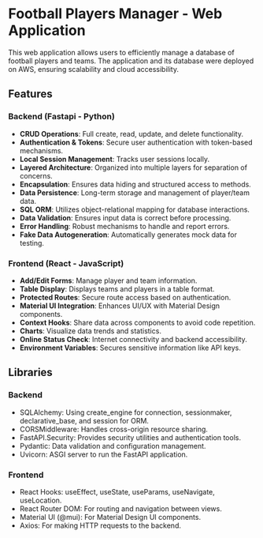 # Football Players Manager - Web Application
This web application allows users to efficiently manage a database of football players and teams.
The application and its database were deployed on AWS, ensuring scalability and cloud accessibility.

## Features
### Backend (Fastapi - Python)
- **CRUD Operations**: Full create, read, update, and delete functionality.
- **Authentication & Tokens**: Secure user authentication with token-based mechanisms.
- **Local Session Management**: Tracks user sessions locally.
- **Layered Architecture**: Organized into multiple layers for separation of concerns.
- **Encapsulation**: Ensures data hiding and structured access to methods.
- **Data Persistence**: Long-term storage and management of player/team data.
- **SQL ORM**: Utilizes object-relational mapping for database interactions.
- **Data Validation**: Ensures input data is correct before processing.
- **Error Handling**: Robust mechanisms to handle and report errors.
- **Fake Data Autogeneration**: Automatically generates mock data for testing.
### Frontend (React - JavaScript)
- **Add/Edit Forms**: Manage player and team information.
- **Table Display**: Displays teams and players in a table format.
- **Protected Routes**: Secure route access based on authentication.
- **Material UI Integration**: Enhances UI/UX with Material Design components.
- **Context Hooks**: Share data across components to avoid code repetition.
- **Charts**: Visualize data trends and statistics.
- **Online Status Check**: Internet connectivity and backend accessibility.
- **Environment Variables**: Secures sensitive information like API keys.

## Libraries
### Backend
- SQLAlchemy: Using create_engine for connection, sessionmaker, declarative_base, and session for ORM.
- CORSMiddleware: Handles cross-origin resource sharing.
- FastAPI.Security: Provides security utilities and authentication tools.
- Pydantic: Data validation and configuration management.
- Uvicorn: ASGI server to run the FastAPI application.
### Frontend
- React Hooks: useEffect, useState, useParams, useNavigate, useLocation.
- React Router DOM: For routing and navigation between views.
- Material UI (@mui): For Material Design UI components.
- Axios: For making HTTP requests to the backend.
